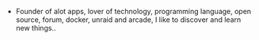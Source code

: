 - Founder of alot apps, lover of technology, programming language, open source, forum, docker, unraid and arcade, I like to discover and learn new things..
  <br>


















































































































































































































































































































































































































































































































































































































































































































































































